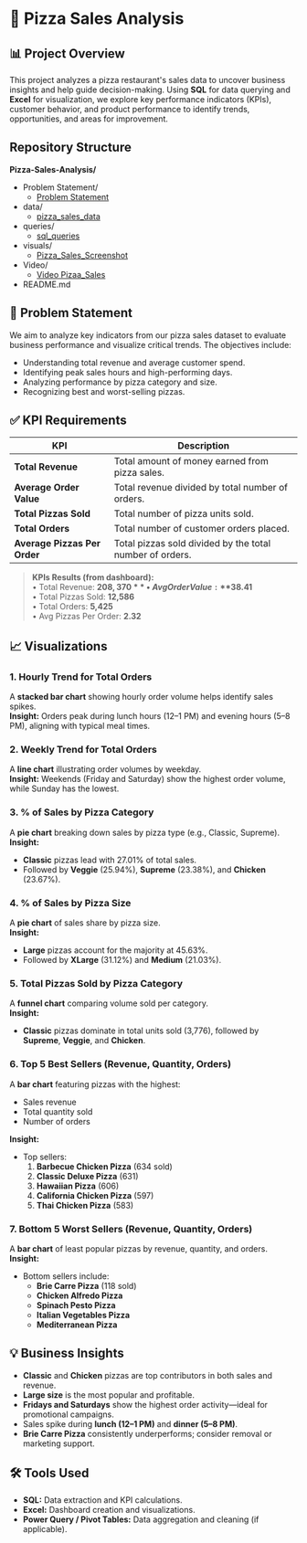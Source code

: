 # 🍕 Pizza Sales Analysis

## 📊 Project Overview

This project analyzes a pizza restaurant's sales data to uncover business insights and help guide decision-making. Using **SQL** for data querying and **Excel** for visualization, we explore key performance indicators (KPIs), customer behavior, and product performance to identify trends, opportunities, and areas for improvement.

## Repository Structure

 **Pizza-Sales-Analysis/**

  - Problem Statement/
     - [Problem Statement](Problem_Statement.pptx)  
  - data/
     - [pizza_sales_data](Pizza_Sales_Analysis.xlsx)
  - queries/
     - [sql_queries](PIZZA_SALES_SQL_QUERIES.docx)
  - visuals/
     - [Pizza_Sales_Screenshot](Pizza_Sales_Dashboard.png)
  - Video/
     - [Video Pizaa_Sales](Video_Pizaa_Sales.rar)
  - README.md

## 🎯 Problem Statement

We aim to analyze key indicators from our pizza sales dataset to evaluate business performance and visualize critical trends. The objectives include:

- Understanding total revenue and average customer spend.
- Identifying peak sales hours and high-performing days.
- Analyzing performance by pizza category and size.
- Recognizing best and worst-selling pizzas.

## ✅ KPI Requirements

| KPI | Description |
|-----|-------------|
| **Total Revenue** | Total amount of money earned from pizza sales. |
| **Average Order Value** | Total revenue divided by total number of orders. |
| **Total Pizzas Sold** | Total number of pizza units sold. |
| **Total Orders** | Total number of customer orders placed. |
| **Average Pizzas Per Order** | Total pizzas sold divided by the total number of orders. |

> **KPIs Results (from dashboard):**  
> • Total Revenue: **$208,370**  
> • Avg Order Value: **$38.41**  
> • Total Pizzas Sold: **12,586**  
> • Total Orders: **5,425**  
> • Avg Pizzas Per Order: **2.32**

## 📈 Visualizations

### 1. Hourly Trend for Total Orders
A **stacked bar chart** showing hourly order volume helps identify sales spikes.  
**Insight:** Orders peak during lunch hours (12–1 PM) and evening hours (5–8 PM), aligning with typical meal times.

### 2. Weekly Trend for Total Orders
A **line chart** illustrating order volumes by weekday.  
**Insight:** Weekends (Friday and Saturday) show the highest order volume, while Sunday has the lowest.

### 3. % of Sales by Pizza Category
A **pie chart** breaking down sales by pizza type (e.g., Classic, Supreme).  
**Insight:**  
- **Classic** pizzas lead with 27.01% of total sales.  
- Followed by **Veggie** (25.94%), **Supreme** (23.38%), and **Chicken** (23.67%).

### 4. % of Sales by Pizza Size
A **pie chart** of sales share by pizza size.  
**Insight:**  
- **Large** pizzas account for the majority at 45.63%.  
- Followed by **XLarge** (31.12%) and **Medium** (21.03%).

### 5. Total Pizzas Sold by Pizza Category
A **funnel chart** comparing volume sold per category.  
**Insight:**  
- **Classic** pizzas dominate in total units sold (3,776), followed by **Supreme**, **Veggie**, and **Chicken**.

### 6. Top 5 Best Sellers (Revenue, Quantity, Orders)
A **bar chart** featuring pizzas with the highest:
- Sales revenue
- Total quantity sold
- Number of orders

**Insight:**  
- Top sellers:  
  1. **Barbecue Chicken Pizza** (634 sold)  
  2. **Classic Deluxe Pizza** (631)  
  3. **Hawaiian Pizza** (606)  
  4. **California Chicken Pizza** (597)  
  5. **Thai Chicken Pizza** (583)

### 7. Bottom 5 Worst Sellers (Revenue, Quantity, Orders)
A **bar chart** of least popular pizzas by revenue, quantity, and orders.  
**Insight:**  
- Bottom sellers include:  
  - **Brie Carre Pizza** (118 sold)  
  - **Chicken Alfredo Pizza**  
  - **Spinach Pesto Pizza**  
  - **Italian Vegetables Pizza**  
  - **Mediterranean Pizza**

## 💡 Business Insights

- **Classic** and **Chicken** pizzas are top contributors in both sales and revenue.
- **Large size** is the most popular and profitable.
- **Fridays and Saturdays** show the highest order activity—ideal for promotional campaigns.
- Sales spike during **lunch (12–1 PM)** and **dinner (5–8 PM)**.
- **Brie Carre Pizza** consistently underperforms; consider removal or marketing support.

## 🛠 Tools Used

- **SQL:** Data extraction and KPI calculations.
- **Excel:** Dashboard creation and visualizations.
- **Power Query / Pivot Tables:** Data aggregation and cleaning (if applicable).


